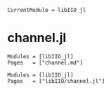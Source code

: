 ```@meta
CurrentModule = libIIO_jl
```

# channel.jl

```@index
Modules = [libIIO_jl]
Pages   = ["channel.md"]
```

```@autodocs
Modules = [libIIO_jl]
Pages   = ["libIIO/channel.jl"]
```
